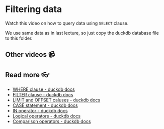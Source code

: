# Filtering data


Watch this video on how to query data using `SELECT` clause. 
<!-- [![setup duckdb and dbeaver and testing](https://github.com/kokchun/assets/blob/main/oop_advanced/dbeaver_setup.png?raw=true)](https://youtu.be/b9VMLSXKHwk) -->

We use same data as in last lecture, so just copy the duckdb database file to this folder.

## Other videos 📹

## Read more 👓
- [WHERE clause - duckdb docs](https://duckdb.org/docs/sql/query_syntax/where)
- [FILTER clause - duckdb docs](https://duckdb.org/docs/sql/query_syntax/filter)
- [LIMIT and OFFSET caluses - duckdb docs](https://duckdb.org/docs/sql/query_syntax/limit)
- [CASE statement - duckdb docs](https://duckdb.org/docs/sql/expressions/case)
- [IN operator - duckdb docs](https://duckdb.org/docs/sql/expressions/in)
- [Logical operators - duckdb docs](https://duckdb.org/docs/sql/expressions/logical_operators)
- [Comparison operators - duckdb docs](https://duckdb.org/docs/sql/expressions/comparison_operators)